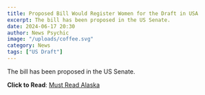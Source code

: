 ```yaml
---
title: Proposed Bill Would Register Women for the Draft in USA
excerpt: The bill has been proposed in the US Senate.
date: 2024-06-17 20:30
author: News Psychic
image: "/uploads/coffee.svg"
category: News
tags: ["US Draft"]
---
```


The bill has been proposed in the US Senate.

**Click to Read**: [Must Read Alaska](https://mustreadalaska.com/senators-push-selective-registration-for-women-in-national-defense-authorization-act/)
